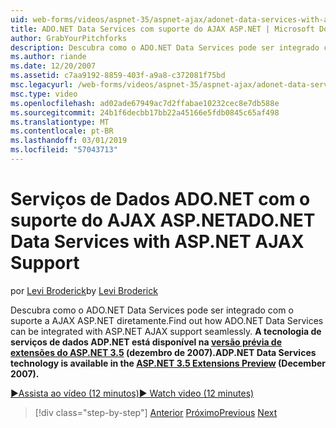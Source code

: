 ```yaml
---
uid: web-forms/videos/aspnet-35/aspnet-ajax/adonet-data-services-with-aspnet-ajax-support
title: ADO.NET Data Services com suporte do AJAX ASP.NET | Microsoft Docs
author: GrabYourPitchforks
description: Descubra como o ADO.NET Data Services pode ser integrado com o suporte a AJAX ASP.NET diretamente. Tecnologia de serviços de dados ADP.NET está disponível na 3.5 de ASP.NET E....
ms.author: riande
ms.date: 12/20/2007
ms.assetid: c7aa9192-8859-403f-a9a8-c372081f75bd
msc.legacyurl: /web-forms/videos/aspnet-35/aspnet-ajax/adonet-data-services-with-aspnet-ajax-support
msc.type: video
ms.openlocfilehash: ad02ade67949ac7d2ffabae10232cec8e7db588e
ms.sourcegitcommit: 24b1f6decbb17bb22a45166e5fdb0845c65af498
ms.translationtype: MT
ms.contentlocale: pt-BR
ms.lasthandoff: 03/01/2019
ms.locfileid: "57043713"
---
```

<a name="adonet-data-services-with-aspnet-ajax-support"></a><span data-ttu-id="ad826-104">Serviços de Dados ADO.NET com o suporte do AJAX ASP.NET</span><span class="sxs-lookup"><span data-stu-id="ad826-104">ADO.NET Data Services with ASP.NET AJAX Support</span></span>
====================
<span data-ttu-id="ad826-105">por [Levi Broderick](https://github.com/GrabYourPitchforks)</span><span class="sxs-lookup"><span data-stu-id="ad826-105">by [Levi Broderick](https://github.com/GrabYourPitchforks)</span></span>

<span data-ttu-id="ad826-106">Descubra como o ADO.NET Data Services pode ser integrado com o suporte a AJAX ASP.NET diretamente.</span><span class="sxs-lookup"><span data-stu-id="ad826-106">Find out how ADO.NET Data Services can be integrated with ASP.NET AJAX support seamlessly.</span></span> <span data-ttu-id="ad826-107">**A tecnologia de serviços de dados ADP.NET está disponível na [versão prévia de extensões do ASP.NET 3.5](https://www.asp.net/downloads/35-sp1#find) (dezembro de 2007).**</span><span class="sxs-lookup"><span data-stu-id="ad826-107">**ADP.NET Data Services technology is available in the [ASP.NET 3.5 Extensions Preview](https://www.asp.net/downloads/35-sp1#find) (December 2007).**</span></span>

[<span data-ttu-id="ad826-108">&#9654;Assista ao vídeo (12 minutos)</span><span class="sxs-lookup"><span data-stu-id="ad826-108">&#9654; Watch video (12 minutes)</span></span>](https://channel9.msdn.com/Blogs/ASP-NET-Site-Videos/adonet-data-services-with-aspnet-ajax-support)

> [!div class="step-by-step"]
> <span data-ttu-id="ad826-109">[Anterior](aspnet-ajax-a-demonstration-of-aspnet-ajax.md)
> [Próximo](introduction-to-aspnet-ajax-history.md)</span><span class="sxs-lookup"><span data-stu-id="ad826-109">[Previous](aspnet-ajax-a-demonstration-of-aspnet-ajax.md)
[Next](introduction-to-aspnet-ajax-history.md)</span></span>
